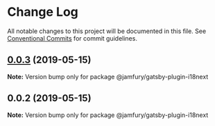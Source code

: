 # Change Log

All notable changes to this project will be documented in this file.
See [Conventional Commits](https://conventionalcommits.org) for commit guidelines.

## [0.0.3](https://github.com/JAMfury/gatsby-monorepo/compare/@jamfury/gatsby-plugin-i18next@0.0.2...@jamfury/gatsby-plugin-i18next@0.0.3) (2019-05-15)

**Note:** Version bump only for package @jamfury/gatsby-plugin-i18next

## 0.0.2 (2019-05-15)

**Note:** Version bump only for package @jamfury/gatsby-plugin-i18next
